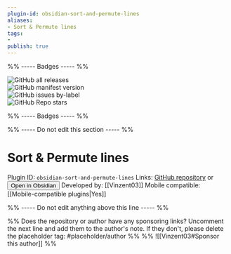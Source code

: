 ```yaml
---
plugin-id: obsidian-sort-and-permute-lines
aliases:
- Sort & Permute lines
tags: 
- 
publish: true
---
```


%% ----- Badges ----- %%

![GitHub all releases](https://img.shields.io/github/downloads/Vinzent03/obsidian-sort-and-permute-lines/total?color=573E7A&logo=github&style=for-the-badge)   
![GitHub manifest version](https://img.shields.io/github/manifest-json/v/Vinzent03/obsidian-sort-and-permute-lines?color=573E7A&logo=github&style=for-the-badge)   
![GitHub issues by-label](https://img.shields.io/github/issues/Vinzent03/obsidian-sort-and-permute-lines/help%20wanted?color=573E7A&logo=github&style=for-the-badge)   
![GitHub Repo stars](https://img.shields.io/github/stars/Vinzent03/obsidian-sort-and-permute-lines?color=573E7A&logo=github&style=for-the-badge)

%% ----- Badges ----- %%

%% ----- Do not edit this section ----- %%

# Sort & Permute lines

Plugin ID: `obsidian-sort-and-permute-lines`
Links: [GitHub repository](https://github.com/Vinzent03/obsidian-sort-and-permute-lines) or [<button id=HH>Open in Obsidian</button>](obsidian://goto-plugin?id=obsidian-sort-and-permute-lines)
Developed by: [[Vinzent03]]
Mobile compatible: [[Mobile-compatible plugins|Yes]]



%% ----- Do not edit anything above this line ----- %% 

%% Does the repository or author have any sponsoring links? Uncomment the next line and add them to the author's note. If they don't, please delete the placeholder tag: #placeholder/author %%
%% ![[Vinzent03#Sponsor this author]] %%

